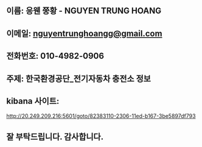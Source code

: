 ## 이름: 응웬 쭝황 - NGUYEN TRUNG HOANG
## 이메일:  nguyentrunghoangg@gmail.com
## 전화번호: 010-4982-0906
## 주제: 한국환경공단_전기자동차 충전소 정보
## kibana 사이트: 
 http://20.249.209.216:5601/goto/82383110-2306-11ed-b167-3be5897df793
 
## 잘 부탁드립니다. 감사합니다. 
